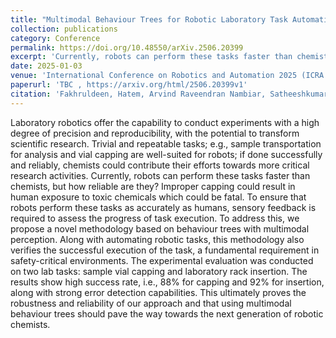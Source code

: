 ```yaml
---
title: "Multimodal Behaviour Trees for Robotic Laboratory Task Automation"
collection: publications
category: Conference
permalink: https://doi.org/10.48550/arXiv.2506.20399
excerpt: 'Currently, robots can perform these tasks faster than chemists, but how reliable are they? Improper capping could result in human exposure to toxic chemicals which could be fatal.'
date: 2025-01-03
venue: 'International Conference on Robotics and Automation 2025 (ICRA 2025), Atlanta, USA'
paperurl: 'TBC , https://arxiv.org/html/2506.20399v1'
citation: 'Fakhruldeen, Hatem, Arvind Raveendran Nambiar, Satheeshkumar Veeramani, Bonilkumar Vijaykumar Tailor, Hadi Beyzaee Juneghani, Gabriella Pizzuto, and Andrew Ian Cooper. "Multimodal Behaviour Trees for Robotic Laboratory Task Automation." arXiv preprint arXiv:2506.20399 (2025).'
---
```

Laboratory robotics offer the capability to conduct experiments with a high degree of precision and reproducibility, with the potential to transform scientific research. Trivial and repeatable tasks; e.g., sample transportation for analysis and vial capping are well-suited for robots; if done successfully and reliably, chemists could contribute their efforts towards more critical research activities. Currently, robots can perform these tasks faster than chemists, but how reliable are they? Improper capping could result in human exposure to toxic chemicals which could be fatal. To ensure that robots perform these tasks as accurately as humans, sensory feedback is required to assess the progress of task execution. To address this, we propose a novel methodology based on behaviour trees with multimodal perception. Along with automating robotic tasks, this methodology also verifies the successful execution of the task, a fundamental requirement in safety-critical environments. The experimental evaluation was conducted on two lab tasks: sample vial capping and laboratory rack insertion. The results show high success rate, i.e., 88% for capping and 92% for insertion, along with strong error detection capabilities. This ultimately proves the robustness and reliability of our approach and that using multimodal behaviour trees should pave the way towards the next generation of robotic chemists.